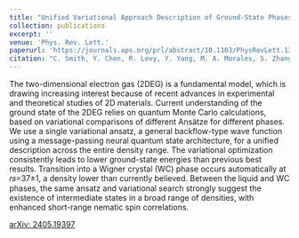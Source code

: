 ```yaml
---
title: "Unified Variational Approach Description of Ground-State Phases of the Two-Dimensional Electron Gas"
collection: publications
excerpt: ''
venue: 'Phys. Rev. Lett.'
paperurl: 'https://journals.aps.org/prl/abstract/10.1103/PhysRevLett.133.266504'
citation: "C. Smith, Y. Chen, R. Levy, Y. Yang, M. A. Morales, S. Zhang, &quot;Unified Variational Approach Description of Ground-State Phases of the Two-Dimensional Electron Gas, &quot; <i>Phys. Rev. Lett.</i> <b>133</b>, 266504 (2024)."
---
```

The two-dimensional electron gas (2DEG) is a fundamental model, which is drawing increasing interest because of recent advances in experimental and theoretical studies of 2D materials. Current understanding of the ground state of the 2DEG relies on quantum Monte Carlo calculations, based on variational comparisons of different Ansätze for different phases. We use a single variational ansatz, a general backflow-type wave function using a message-passing neural quantum state architecture, for a unified description across the entire density range. The variational optimization consistently leads to lower ground-state energies than previous best results. Transition into a Wigner crystal (WC) phase occurs automatically at 𝑟𝑠=37±1, a density lower than currently believed. Between the liquid and WC phases, the same ansatz and variational search strongly suggest the existence of intermediate states in a broad range of densities, with enhanced short-range nematic spin correlations.

[arXiv: 2405.19397](https://arxiv.org/abs/2405.19397)
